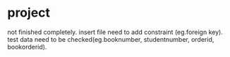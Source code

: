 # project
not finished completely.
insert file need to add constraint (eg.foreign key).
test data need to be checked(eg.booknumber, studentnumber, orderid, bookorderid).
